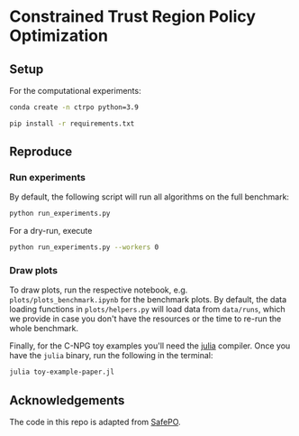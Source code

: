 # Constrained Trust Region Policy Optimization

## Setup
For the computational experiments:
```bash
conda create -n ctrpo python=3.9
```
```bash
pip install -r requirements.txt
```

## Reproduce

### Run experiments
By default, the following script will run all algorithms on the full benchmark:
```bash
python run_experiments.py
```
For a dry-run, execute 
```bash
python run_experiments.py --workers 0
```

### Draw plots
To draw plots, run the respective notebook, e.g. `plots/plots_benchmark.ipynb` for the benchmark plots. 
By default, the data loading functions in `plots/helpers.py` will load data from `data/runs`, which we provide in case you don't have the resources or the time to re-run the whole benchmark.

Finally, for the C-NPG toy examples you'll need the [julia](https://julialang.org/downloads/) compiler. 
Once you have the `julia` binary, run the following in the terminal:

```bash
julia toy-example-paper.jl
```

## Acknowledgements
The code in this repo is adapted from [SafePO](https://github.com/PKU-Alignment/Safe-Policy-Optimization).